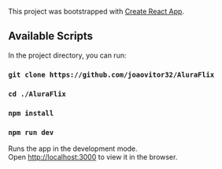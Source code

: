 This project was bootstrapped with [Create React App](https://github.com/facebook/create-react-app).

## Available Scripts

In the project directory, you can run:

### `git clone https://github.com/joaovitor32/AluraFlix`

### `cd ./AluraFlix`

### `npm install`

### `npm run dev`

Runs the app in the development mode.<br />
Open [http://localhost:3000](http://localhost:3000) to view it in the browser.


